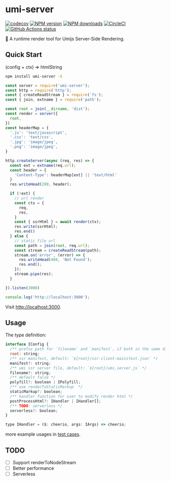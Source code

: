 # umi-server

[![codecov](https://codecov.io/gh/umijs/umi-server/branch/master/graph/badge.svg)](https://codecov.io/gh/umijs/umi-server) [![NPM version](https://img.shields.io/npm/v/umi-server.svg?style=flat)](https://npmjs.org/package/umi-server) [![NPM downloads](http://img.shields.io/npm/dm/umi-server.svg?style=flat)](https://npmjs.org/package/umi-server) [![CircleCI](https://circleci.com/gh/umijs/umi-server/tree/master.svg?style=svg)](https://circleci.com/gh/umijs/umi-server/tree/master) [![GitHub Actions status](https://github.com/umijs/umi-server/workflows/Node%20CI/badge.svg)](https://github.com/umijs/umi-server)

🚀 A runtime render tool for Umijs Server-Side Rendering.

## Quick Start

(config + ctx) => htmlString

```sh
npm install umi-server -S
```

```js
const server = require('umi-server');
const http = require('http');
const { createReadStream } = require('fs');
const { join, extname } = require('path');

const root = join(__dirname, 'dist');
const render = server({
  root,
})
const headerMap = {
  '.js': 'text/javascript',
  '.css': 'text/css',
  '.jpg': 'image/jpeg',
  '.png': 'image/jpeg',
}

http.createServer(async (req, res) => {
  const ext = extname(req.url);
  const header = {
    'Content-Type': headerMap[ext] || 'text/html'
  }
  res.writeHead(200, header);

  if (!ext) {
    // url render
    const ctx = {
      req,
      res,
    }
    const { ssrHtml } = await render(ctx);
    res.write(ssrHtml);
    res.end()
  } else {
    // static file url
    const path = join(root, req.url);
    const stream = createReadStream(path);
    stream.on('error', (error) => {
      res.writeHead(404, 'Not Found');
      res.end();
    });
    stream.pipe(res);
  }

}).listen(3000)

console.log('http://localhost:3000');
```

Visit [http://localhost:3000](http://localhost:3000).

## Usage

The type definition:

```js
interface IConfig {
  /** prefix path for `filename` and `manifest`, if both in the same directory */
  root: string;
  /** ssr manifest, default: `${root}/ssr-client-mainifest.json` */
  manifest?: string;
  /** umi ssr server file, default: `${root}/umi.server.js` */
  filename?: string;
  /** default false */
  polyfill?: boolean | IPolyfill;
  /** use renderToStaticMarkup  */
  staticMarkup?: boolean;
  /** handler function for user to modify render html */
  postProcessHtml?: IHandler | IHandler[];
  /** TODO: serverless */
  serverless?: boolean;
}

type IHandler = ($: cheerio, args: IArgs) => cheerio;
```

more example usages in [test cases](https://github.com/umijs/umi-server/blob/master/test/index.test.ts).

## TODO

- [ ] Support renderToNodeStream
- [ ] Better performance
- [ ] Serverless
